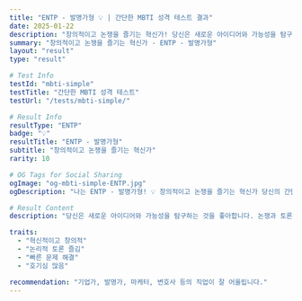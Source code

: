 ```yaml
---
title: "ENTP - 발명가형 💡 | 간단한 MBTI 성격 테스트 결과"
date: 2025-01-22
description: "창의적이고 논쟁을 즐기는 혁신가! 당신은 새로운 아이디어와 가능성을 탐구하는 것을 좋아합니다. 논쟁과 토론을 즐깁니다...."
summary: "창의적이고 논쟁을 즐기는 혁신가 - ENTP - 발명가형"
layout: "result"
type: "result"

# Test Info
testId: "mbti-simple"
testTitle: "간단한 MBTI 성격 테스트"
testUrl: "/tests/mbti-simple/"

# Result Info
resultType: "ENTP"
badge: "💡"
resultTitle: "ENTP - 발명가형"
subtitle: "창의적이고 논쟁을 즐기는 혁신가"
rarity: 10

# OG Tags for Social Sharing
ogImage: "og-mbti-simple-ENTP.jpg"
ogDescription: "나는 ENTP - 발명가형! 💡 창의적이고 논쟁을 즐기는 혁신가 당신의 간단한 MBTI 성격 테스트 결과는?"

# Result Content
description: "당신은 새로운 아이디어와 가능성을 탐구하는 것을 좋아합니다. 논쟁과 토론을 즐깁니다."

traits:
  - "혁신적이고 창의적"
  - "논리적 토론 즐김"
  - "빠른 문제 해결"
  - "호기심 많음"

recommendation: "기업가, 발명가, 마케터, 변호사 등의 직업이 잘 어울립니다."
---
```

